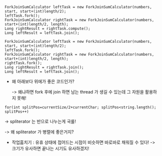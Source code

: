 ```aidl
ForkJoinSumCalculator leftTask = new ForkJoinSumCalculator(numbers, start, start+(int)length/2);
leftTask.fork();
ForkJoinSumCalculator rightTask = new ForkJoinSumCalculator(numbers, start+(int)length/2, length);
Long rightResult = rightTask.compute();
Long leftResult = leftTask.join();

```

```aidl
ForkJoinSumCalculator leftTask = new ForkJoinSumCalculator(numbers, start, start+(int)length/2);
leftTask.fork();
ForkJoinSumCalculator rightTask = new ForkJoinSumCalculator(numbers, start+(int)length/2, length);
rightTask.fork();
Long rightResult = rightTask.join();
Long leftResult = leftTask.join();
```

- 왜 아래보다 위에가 좋은 코드인가?
    
    -> 왜냐하면 fork 후에 join 하면 남는 thread 가 생길 수 있는데 그 자원을 활용하지 못해!  


```aidl
for(int splitPos=currentSize/2+currentChar; splitPos<string.length(); splitPos++)
```


-> spliterator 는 반으로 나누는게 국룰!

-> 왜 spliterator 가 병렬에 좋은거지?

- 작업훔치기 : 유휴 상태에 접어드는 시점이 비슷하면 바로바로 채워질 수 있다! -> 크기가 유사하면 끝나는 시기도 유사하겠지!

